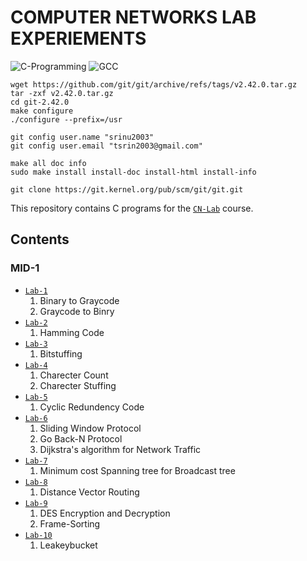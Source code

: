 # COMPUTER NETWORKS LAB EXPERIEMENTS
![C-Programming](https://img.shields.io/badge/C-programming.svg) ![GCC](https://img.shields.io/badge/GCC-6.3.0-1.svg) 

```
wget https://github.com/git/git/archive/refs/tags/v2.42.0.tar.gz
tar -zxf v2.42.0.tar.gz
cd git-2.42.0
make configure
./configure --prefix=/usr
```
```
git config user.name "srinu2003"
git config user.email "tsrin2003@gmail.com"
```
```
make all doc info
sudo make install install-doc install-html install-info
```
```
git clone https://git.kernel.org/pub/scm/git/git.git
```
This repository contains C programs for the [`CN-Lab`](https://github.com/srinu2003/CN-Lab) course.

## Contents 
### MID-1
- [`Lab-1`](<Lab-1>)
    1. Binary to Graycode
    2. Graycode to Binry
- [`Lab-2`](<Lab-2>)
    1. Hamming Code
- [`Lab-3`](<Lab-3>)
    1. Bitstuffing
- [`Lab-4`](<Lab-4>)
    1. Charecter Count
    2. Charecter Stuffing
- [`Lab-5`](<Lab-5>)
    1. Cyclic Redundency Code
- [`Lab-6`](<Lab-6>)
    1. Sliding Window Protocol
    2. Go Back-N Protocol
    3. Dijkstra's algorithm for Network Traffic
- [`Lab-7`](<Lab-7>)
    1. Minimum cost Spanning tree for Broadcast tree
- [`Lab-8`](<Lab-8>)
    1. Distance Vector Routing
- [`Lab-9`](<Lab-9>)
    1. DES Encryption and Decryption
    2. Frame-Sorting
- [`Lab-10`](<Lab-10>)
    1. Leakeybucket


<!-- ## License
This repository is licensed under the MLRITM License.
I hope this is helpful! Let me know if you have any other questions. -->


